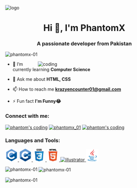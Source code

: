 ![logo](https://github.com/PhantomX-01/PhantomX-01/blob/main/Banner.png)
<h1 align="center">Hi 👋, I'm PhantomX</h1>
<h3 align="center">A passionate developer from Pakistan</h3>

<p align="left"> <img src="https://komarev.com/ghpvc/?username=phantomx-01&label=Profile%20views&color=0e75b6&style=flat" alt="phantomx-01" /> </p>
<img align="right" alt="coding" width="400" src="https://media1.giphy.com/media/qgQUggAC3Pfv687qPC/giphy.gif">

- 🌱 I’m currently learning **Computer Science**

- 💬 Ask me about **HTML, CSS**

- 📫 How to reach me **krazyencounter01@gmail.com**

- ⚡ Fun fact **I'm Funny😂**

<h3 align="left">Connect with me:</h3>
<p align="left">
<a href="https://fb.com/phantom's coding" target="blank"><img align="center" src="https://raw.githubusercontent.com/rahuldkjain/github-profile-readme-generator/master/src/images/icons/Social/facebook.svg" alt="phantom's coding" height="30" width="40" /></a>
<a href="https://instagram.com/phantomx_01" target="blank"><img align="center" src="https://raw.githubusercontent.com/rahuldkjain/github-profile-readme-generator/master/src/images/icons/Social/instagram.svg" alt="phantomx_01" height="30" width="40" /></a>
<a href="https://www.youtube.com/c/phantom's coding" target="blank"><img align="center" src="https://raw.githubusercontent.com/rahuldkjain/github-profile-readme-generator/master/src/images/icons/Social/youtube.svg" alt="phantom's coding" height="30" width="40" /></a>
</p>

<h3 align="left">Languages and Tools:</h3>
<p align="left"> <a href="https://www.cprogramming.com/" target="_blank" rel="noreferrer"> <img src="https://raw.githubusercontent.com/devicons/devicon/master/icons/c/c-original.svg" alt="c" width="40" height="40"/> </a> <a href="https://www.w3schools.com/cpp/" target="_blank" rel="noreferrer"> <img src="https://raw.githubusercontent.com/devicons/devicon/master/icons/cplusplus/cplusplus-original.svg" alt="cplusplus" width="40" height="40"/> </a> <a href="https://www.w3schools.com/css/" target="_blank" rel="noreferrer"> <img src="https://raw.githubusercontent.com/devicons/devicon/master/icons/css3/css3-original-wordmark.svg" alt="css3" width="40" height="40"/> </a> <a href="https://www.w3.org/html/" target="_blank" rel="noreferrer"> <img src="https://raw.githubusercontent.com/devicons/devicon/master/icons/html5/html5-original-wordmark.svg" alt="html5" width="40" height="40"/> </a> <a href="https://www.adobe.com/in/products/illustrator.html" target="_blank" rel="noreferrer"> <img src="https://www.vectorlogo.zone/logos/adobe_illustrator/adobe_illustrator-icon.svg" alt="illustrator" width="40" height="40"/> </a> <a href="https://www.java.com" target="_blank" rel="noreferrer"> <img src="https://raw.githubusercontent.com/devicons/devicon/master/icons/java/java-original.svg" alt="java" width="40" height="40"/> </a> </p>

<p><img align="left" src="https://github-readme-stats.vercel.app/api/top-langs?username=phantomx-01&show_icons=true&locale=en&layout=compact" alt="phantomx-01" /></p>

<p>&nbsp;<img align="center" src="https://github-readme-stats.vercel.app/api?username=phantomx-01&show_icons=true&locale=en" alt="phantomx-01" /></p>

<p><img align="center" src="https://github-readme-streak-stats.herokuapp.com/?user=phantomx-01&" alt="phantomx-01" /></p>

